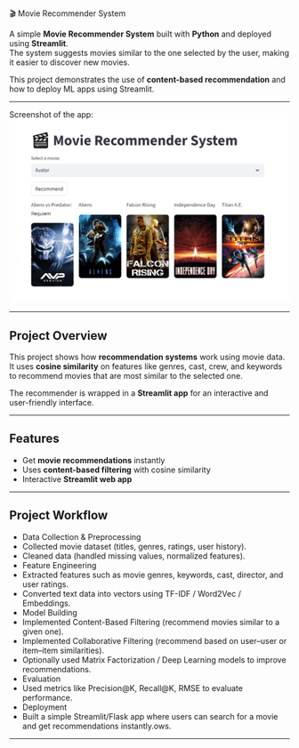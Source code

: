  🎬 Movie Recommender System

A simple **Movie Recommender System** built with **Python** and deployed using **Streamlit**.  
The system suggests movies similar to the one selected by the user, making it easier to discover new movies.  

This project demonstrates the use of **content-based recommendation** and how to deploy ML apps using Streamlit.

---


 Screenshot of the app:  
![App Screenshot](Capture....PNG)


---

##  Project Overview

This project shows how **recommendation systems** work using movie data.  
It uses **cosine similarity** on features like genres, cast, crew, and keywords to recommend movies that are most similar to the selected one.  

The recommender is wrapped in a **Streamlit app** for an interactive and user-friendly interface.

---

##  Features

-  Get **movie recommendations** instantly  
-  Uses **content-based filtering** with cosine similarity  
-  Interactive **Streamlit web app**  
  

---

## Project Workflow

- Data Collection & Preprocessing
- Collected movie dataset (titles, genres, ratings, user history).
- Cleaned data (handled missing values, normalized features).
- Feature Engineering
- Extracted features such as movie genres, keywords, cast, director, and user ratings.
- Converted text data into vectors using TF-IDF / Word2Vec / Embeddings.
- Model Building
- Implemented Content-Based Filtering (recommend movies similar to a given one).
- Implemented Collaborative Filtering (recommend based on user–user or item–item similarities).
- Optionally used Matrix Factorization / Deep Learning models to improve recommendations.
- Evaluation
- Used metrics like Precision@K, Recall@K, RMSE to evaluate performance.
- Deployment
- Built a simple Streamlit/Flask app where users can search for a movie and get recommendations instantly.ows.

---

